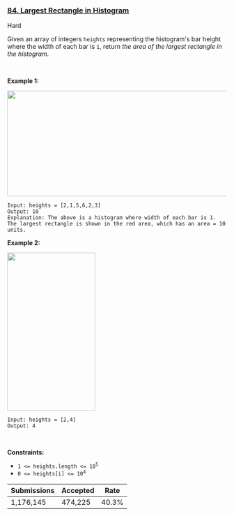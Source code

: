 ### [84. Largest Rectangle in Histogram](https://leetcode.com/problems/largest-rectangle-in-histogram/)

Hard

Given an array of integers `` heights `` representing the histogram's bar height where the width of each bar is `` 1 ``, return _the area of the largest rectangle in the histogram_.

 

__Example 1:__

<img alt="" src="https://assets.leetcode.com/uploads/2021/01/04/histogram.jpg" style="width: 522px; height: 242px;"/>

```
Input: heights = [2,1,5,6,2,3]
Output: 10
Explanation: The above is a histogram where width of each bar is 1.
The largest rectangle is shown in the red area, which has an area = 10 units.
```

__Example 2:__

<img alt="" src="https://assets.leetcode.com/uploads/2021/01/04/histogram-1.jpg" style="width: 202px; height: 362px;"/>

```
Input: heights = [2,4]
Output: 4
```

 

__Constraints:__

*   <code>1 <= heights.length <= 10<sup>5</sup></code>
*   <code>0 <= heights[i] <= 10<sup>4</sup></code>

| Submissions    | Accepted     | Rate   |
| -------------- | ------------ | ------ |
| 1,176,145 | 474,225 | 40.3% |